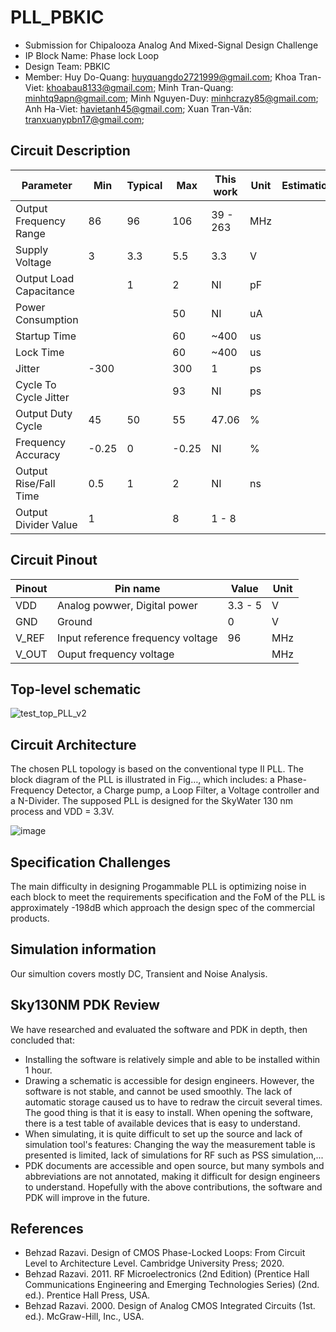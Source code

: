 # PLL_PBKIC
- Submission for Chipalooza Analog And Mixed-Signal Design Challenge
- IP Block Name: Phase lock Loop 
- Design Team: PBKIC
- Member: Huy Do-Quang: huyquangdo2721999@gmail.com; Khoa Tran-Viet: khoabau8133@gmail.com; Minh Tran-Quang: minhtq9apn@gmail.com; Minh Nguyen-Duy: minhcrazy85@gmail.com; Anh Ha-Viet: havietanh45@gmail.com; Xuan Tran-Văn: tranxuanypbn17@gmail.com;

## Circuit Description
| Parameter                           | Min | Typical | Max        | This work | Unit   | Estimation |
| ----------------------------------- | --- | ------- | ---------- | --------- | ------ | ----- |
| Output Frequency Range              |  86 |    96   |     106    | 39 - 263  |   MHz  |       |
| Supply Voltage                      |   3 |   3.3   |      5.5   |      3.3  |    V   |       |
| Output Load Capacitance             |     |   1     |         2  |       NI  |     pF |       |
| Power Consumption                   |     |         |        50  |       NI  |      uA|       |
| Startup Time                        |     |         |        60  |     ~400  |      us|       |
| Lock Time                           |     |         |        60  |     ~400  |      us|       |
| Jitter                              |-300 |         |       300  |        1  |      ps|       |
| Cycle To Cycle Jitter               |     |         |        93  |       NI  |      ps|       |
| Output Duty Cycle                   |  45 |     50  |        55  |    47.06  |       %|       |
| Frequency Accuracy                  |-0.25|      0  |     -0.25  |       NI  |       %|       |
| Output Rise/Fall Time               |  0.5|      1  |         2  |       NI  |      ns|       |
| Output Divider Value                |   1 |         |         8  |    1 - 8  |        |       |

## Circuit Pinout
| Pinout | Pin name | Value | Unit |
| --- | --- | --- | -- |
|VDD|Analog powwer, Digital power|3.3 - 5|V|
|GND|Ground|0|V|
|V_REF|Input reference frequency voltage|96|MHz|
|V_OUT|Ouput frequency voltage||MHz|

## Top-level schematic

![test_top_PLL_v2](https://github.com/huydo272/PLL_PBKIC/assets/84896940/0ed168b3-c959-4ed9-bf96-26a3eab0032e)

## Circuit Architecture

The chosen PLL topology is based on the conventional type II PLL. The block diagram of the PLL is illustrated in Fig…, which includes: a Phase-Frequency Detector, a Charge pump, a Loop Filter, a Voltage controller and a N-Divider. The supposed PLL is designed for the SkyWater 130 nm process and VDD = 3.3V.

![image](https://github.com/huydo272/PLL_PBKIC/assets/84896940/3eda4a4d-d34d-4b39-b286-8310c4c145b7)

## Specification Challenges
The main difficulty in designing Progammable PLL is optimizing noise in each block to meet the requirements specification and the FoM of the PLL is approximately -198dB which approach the design spec of the commercial products. 

## Simulation information
Our simultion covers mostly DC, Transient and Noise Analysis. 

## Sky130NM PDK Review
We have researched and evaluated the software and PDK in depth, then concluded that:
- Installing the software is relatively simple and able to be installed within 1 hour.
- Drawing a schematic is accessible for design engineers. However, the software is not stable, and cannot be used smoothly. The lack of automatic storage caused us to have to redraw the circuit several times. The good thing is that it is easy to install. When opening the software, there is a test table of available devices that is easy to understand.
- When simulating, it is quite difficult to set up the source and lack of simulation tool's features: Changing the way the measurement table is presented is limited, lack of simulations for RF such as PSS simulation,...
- PDK documents are accessible and open source, but many symbols and abbreviations are not annotated, making it difficult for design engineers to understand.
Hopefully with the above contributions, the software and PDK will improve in the future.

## References
- Behzad Razavi. Design of CMOS Phase-Locked Loops: From Circuit Level to Architecture Level. Cambridge University Press; 2020.
- Behzad Razavi. 2011. RF Microelectronics (2nd Edition) (Prentice Hall Communications Engineering and Emerging Technologies Series) (2nd. ed.). Prentice Hall Press, USA.
- Behzad Razavi. 2000. Design of Analog CMOS Integrated Circuits (1st. ed.). McGraw-Hill, Inc., USA.



  
